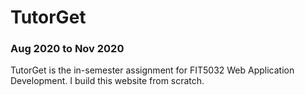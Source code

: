 # TutorGet

### Aug 2020 to Nov 2020

TutorGet is the in-semester assignment for FIT5032 Web Application Development. I build this website from scratch.
